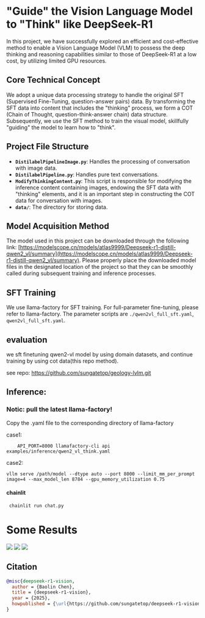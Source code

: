 # "Guide" the Vision Language Model to "Think" like DeepSeek-R1

In this project, we have successfully explored an efficient and cost-effective method to enable a Vision Language Model (VLM) to possess the deep thinking and reasoning capabilities similar to those of DeepSeek-R1 at a low cost, by utilizing limited GPU resources.

## Core Technical Concept
We adopt a unique data processing strategy to handle the original SFT (Supervised Fine-Tuning, question-answer pairs) data. By transforming the SFT data into content that includes the "thinking" process, we form a COT (Chain of Thought, question-think-answer chain) data structure. Subsequently, we use the SFT method to train the visual model, skillfully "guiding" the model to learn how to "think".

## Project File Structure
- **`DistilabelPipelineImage.py`**: Handles the processing of conversation with image data.
- **`DistilabelPipeline.py`**: Handles pure text conversations.
- **`ModifyThinkingContent.py`**: This script is responsible for modifying the inference content containing images, endowing the SFT data with "thinking" elements, and it is an important step in constructing the COT data for conversation with images.
- **`data/`**: The directory for storing data.

## Model Acquisition Method
The model used in this project can be downloaded through the following link: [https://modelscope.cn/models/atlas9999/Deepseek-r1-distill-qwen2_vl/summary](https://modelscope.cn/models/atlas9999/Deepseek-r1-distill-qwen2_vl/summary). Please properly place the downloaded model files in the designated location of the project so that they can be smoothly called during subsequent training and inference processes.

## SFT Training
We use llama-factory for SFT training. For full-parameter fine-tuning, please refer to llama-factory. The parameter scripts are `./qwen2vl_full_sft.yaml`, `qwen2vl_full_sft.yaml`.

## evaluation
we sft finetuning qwen2-vl model by using domain datasets, and continue training by using cot data(this repo method).

see repo: https://github.com/sungatetop/geology-lvlm.git

## Inference:
### Notic: pull the latest llama-factory!
Copy the .yaml file to the corresponding directory of llama-factory

case1:
```
    API_PORT=8000 llamafactory-cli api examples/inference/qwen2_vl_think.yaml
```

case2:
```
vllm serve /path/model --dtype auto --port 8000 --limit_mm_per_prompt image=4 --max_model_len 8784 --gpu_memory_utilization 0.75
```
#### chainlit
```
 chainlit run chat.py 
```

# Some Results


<image src="./assets/demo4.png" />

<image src="./assets/demo5.png" />

<image src="./assets/demo6.png" /> 

## Citation

```bibtex
@misc{deepseek-r1-vision,
  author = {Baolin Chen},
  title = {deepseek-r1-vision},
  year = {2025},
  howpublished = {\url{https://github.com/sungatetop/deepseek-r1-vision.git}}
}
```